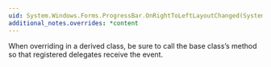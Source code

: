 ```yaml
---
uid: System.Windows.Forms.ProgressBar.OnRightToLeftLayoutChanged(System.EventArgs)
additional_notes.overrides: *content
---
```


<p>When overriding <xref href="System.Windows.Forms.ProgressBar.OnRightToLeftLayoutChanged(System.EventArgs)"></xref> in a derived class, be sure to call the base class’s <xref href="System.Windows.Forms.ProgressBar.OnRightToLeftLayoutChanged(System.EventArgs)"></xref> method so that registered delegates receive the event.</p>


